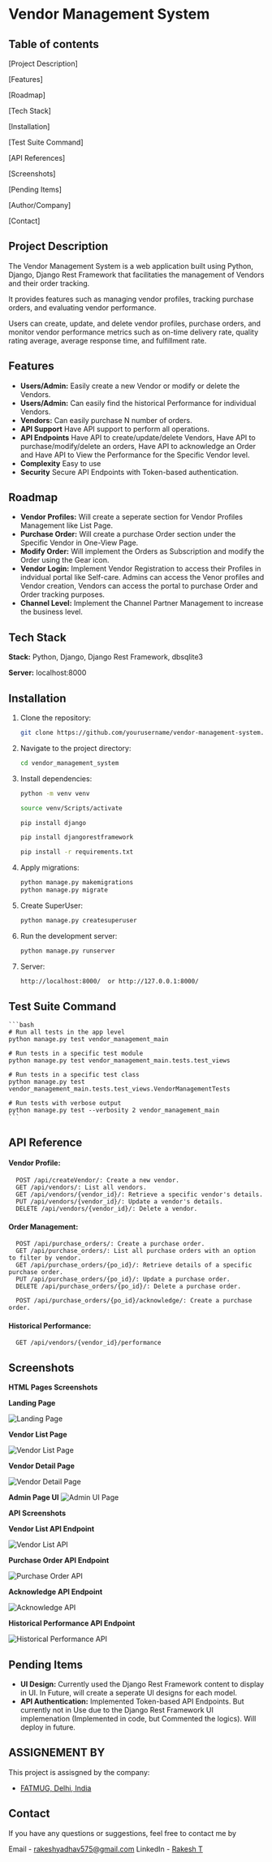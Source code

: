 
# Vendor Management System

## Table of contents

[Project Description]

[Features]

[Roadmap]

[Tech Stack]

[Installation]

[Test Suite Command]

[API References]

[Screenshots]

[Pending Items]

[Author/Company]

[Contact]

## Project Description

The Vendor Management System is a web application built using Python, Django, Django Rest Framework that facilitaties the management of Vendors and their order tracking.  

It provides features such as managing vendor profiles, tracking purchase orders, and evaluating vendor performance. 

Users can create, update, and delete vendor profiles, purchase orders, and monitor vendor performance metrics such as on-time delivery rate, quality rating average, average response time, and fulfillment rate. 


## Features

- **Users/Admin:** Easily create a new Vendor or modify or delete the Vendors.
- **Users/Admin:** Can easily find the historical Performance for individual Vendors.
- **Vendors:** Can easily purchase N number of orders.
- **API Support** Have API support to perform all operations.
- **API Endpoints** Have API to create/update/delete Vendors, Have API to purchase/modify/delete an orders, Have API to acknowledge an Order and Have API to View the Performance for the Specific Vendor level.
- **Complexity** Easy to use
- **Security** Secure API Endpoints with Token-based authentication.


## Roadmap

- __Vendor Profiles:__ Will create a seperate section for Vendor Profiles Management like List Page.
- __Purchase Order:__ Will create a purchase Order section under the Specific Vendor in One-View Page.
- __Modify Order:__ Will implement the Orders as Subscription and modify the Order using the Gear icon.
- __Vendor Login:__ Implement Vendor Registration to access their Profiles in indvidual portal like Self-care. Admins can access the Venor profiles and Vendor creation, Vendors can access the portal to purchase Order and Order tracking purposes.
- __Channel Level:__ Implement the Channel Partner Management to increase the business level.



## Tech Stack

**Stack:** Python, Django, Django Rest Framework, dbsqlite3

**Server:** localhost:8000


## Installation

1. Clone the repository:

    ```bash
    git clone https://github.com/yourusername/vendor-management-system.git
    ```

2. Navigate to the project directory:

    ```bash
    cd vendor_management_system
    ```

3. Install dependencies:

    ```bash
    python -m venv venv

    source venv/Scripts/activate

    pip install django

    pip install djangorestframework

    pip install -r requirements.txt
    ```

4. Apply migrations:

    ```bash
    python manage.py makemigrations
    python manage.py migrate
    ```

5. Create SuperUser:

     ```bash
    python manage.py createsuperuser 
    ```

6. Run the development server:

    ```bash
    python manage.py runserver
    ```

7. Server:

    ```bash
    http://localhost:8000/  or http://127.0.0.1:8000/
    ```

## Test Suite Command

    ```bash
    # Run all tests in the app level
    python manage.py test vendor_management_main

    # Run tests in a specific test module
    python manage.py test vendor_management_main.tests.test_views

    # Run tests in a specific test class
    python manage.py test vendor_management_main.tests.test_views.VendorManagementTests

    # Run tests with verbose output
    python manage.py test --verbosity 2 vendor_management_main
    ```

## API Reference

#### Vendor Profile:

```http
  POST /api/createVendor/: Create a new vendor.
  GET /api/vendors/: List all vendors.
  GET /api/vendors/{vendor_id}/: Retrieve a specific vendor's details.
  PUT /api/vendors/{vendor_id}/: Update a vendor's details.
  DELETE /api/vendors/{vendor_id}/: Delete a vendor.
```


#### Order Management:

```http
  POST /api/purchase_orders/: Create a purchase order.
  GET /api/purchase_orders/: List all purchase orders with an option to filter by vendor.
  GET /api/purchase_orders/{po_id}/: Retrieve details of a specific purchase order.
  PUT /api/purchase_orders/{po_id}/: Update a purchase order.
  DELETE /api/purchase_orders/{po_id}/: Delete a purchase order.

  POST /api/purchase_orders/{po_id}/acknowledge/: Create a purchase order.
```


#### Historical Performance:

```http
  GET /api/vendors/{vendor_id}/performance
```


## Screenshots

__HTML Pages Screenshots__

__Landing Page__

![Landing Page](Screenshots/1_VMS_LandingPage_UI.png)

__Vendor List Page__

![Vendor List Page](Screenshots/2_Vendor_List.png)

__Vendor Detail Page__

![Vendor Detail Page](Screenshots/3_Vendor_Detail_UI.png)

__Admin Page UI__
![Admin UI Page](Screenshots/7_Admin_Page_UI.png)

__API Screenshots__

__Vendor List API Endpoint__

![Vendor List API](Screenshots/4_Vendor_List_API.png)

__Purchase Order API Endpoint__

![Purchase Order API](Screenshots/5_Purchase_Order_API.png)

__Acknowledge API Endpoint__

![Acknowledge API](Screenshots/6_Order_Acknowledge_API.png)

__Historical Performance API Endpoint__

![Historical Performance API](Screenshots/8_Historical_Performance_API.png)


## Pending Items

- __UI Design:__ Currently used the Django Rest Framework content to display in UI. In Future, will create a seperate UI designs for each model.
- __API Authentication:__ Implemented Token-based API Endpoints. But currently not in Use due to the Django Rest Framework UI implemenation (Implemented in code, but Commented the logics). Will deploy in future. 


## ASSIGNEMENT BY

This project is assisgned by the company:

- [FATMUG, Delhi, India](https://www.linkedin.com/company/fatmug-designs/)


## Contact

If you have any questions or suggestions, feel free to contact me by

Email - rakeshyadhav575@gmail.com
LinkedIn - [Rakesh T](https://www.linkedin.com/in/rakesh-t-1489341b7)